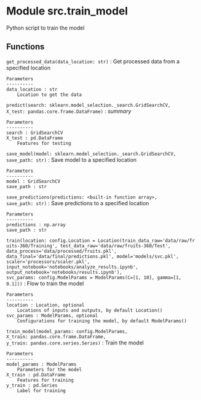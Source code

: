 Module src.train_model
======================
Python script to train the model

Functions
---------

    
`get_processed_data(data_location: str)`
:   Get processed data from a specified location
    
    Parameters
    ----------
    data_location : str
        Location to get the data

    
`predict(search: sklearn.model_selection._search.GridSearchCV, X_test: pandas.core.frame.DataFrame)`
:   _summary_
    
    Parameters
    ----------
    search : GridSearchCV
    X_test : pd.DataFrame
        Features for testing

    
`save_model(model: sklearn.model_selection._search.GridSearchCV, save_path: str)`
:   Save model to a specified location
    
    Parameters
    ----------
    model : GridSearchCV
    save_path : str

    
`save_predictions(predictions: <built-in function array>, save_path: str)`
:   Save predictions to a specified location
    
    Parameters
    ----------
    predictions : np.array
    save_path : str

    
`train(location: config.Location = Location(train_data_raw='data/raw/fruits-360/Training', test_data_raw='data/raw/fruits-360/Test', data_process='data/processed/fruits.pkl', data_final='data/final/predictions.pkl', model='models/svc.pkl', scaler='processors/scaler.pkl', input_notebook='notebooks/analyze_results.ipynb', output_notebook='notebooks/results.ipynb'), svc_params: config.ModelParams = ModelParams(C=[1, 10], gamma=[1, 0.1]))`
:   Flow to train the model
    
    Parameters
    ----------
    location : Location, optional
        Locations of inputs and outputs, by default Location()
    svc_params : ModelParams, optional
        Configurations for training the model, by default ModelParams()

    
`train_model(model_params: config.ModelParams, X_train: pandas.core.frame.DataFrame, y_train: pandas.core.series.Series)`
:   Train the model
    
    Parameters
    ----------
    model_params : ModelParams
        Parameters for the model
    X_train : pd.DataFrame
        Features for training
    y_train : pd.Series
        Label for training